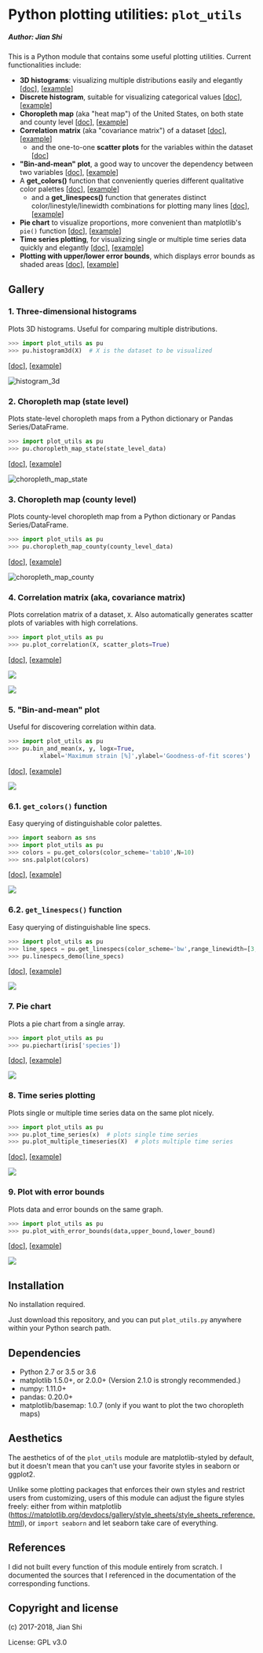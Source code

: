 # Python plotting utilities: `plot_utils`
##### Author: Jian Shi

This is a Python module that contains some useful plotting utilities. Current functionalities include:

+ **3D histograms**: visualizing multiple distributions easily and elegantly [[doc](./docs/histogram3d.md)], [[example](./examples/3D_histograms_example.ipynb)]
+ **Discrete histogram**, suitable for visualizing categorical values [[doc](./docs/discrete_histogram.md)], [[example](./examples/Discrete_histogram_example.ipynb)]
+ **Choropleth map** (aka "heat map") of the United States, on both state and county level [[doc](./docs/choropleth_map.md)], [[example](./examples/Choropleth_map_example.ipynb)]
+ **Correlation matrix** (aka "covariance matrix") of a dataset [[doc](./docs/plot_correlation.md)], [[example](./examples/Correlation_matrix_examples.ipynb)]
  + and the one-to-one **scatter plots** for the variables within the dataset [[doc](./docs/scatter_plots_two_cols.md)]
+ **"Bin-and-mean" plot**, a good way to uncover the dependency between two variables [[doc](./docs/bin_and_mean.md)], [[example](./examples/Bin-and-mean_example.ipynb)]
+ A **get_colors()** function that conveniently queries different qualitative color palettes [[doc](./docs/get_colors.md)], [[example](./examples/Get_color_linespec_scheme_examples.ipynb)]
    + and a **get_linespecs()** function that generates distinct color/linestyle/linewidth combinations for plotting many lines [[doc](./docs/get_linespecs.md)], [[example](./examples/Get_color_linespec_scheme_examples.ipynb)]
+ **Pie chart** to visualize proportions, more convenient than matplotlib's `pie()` function [[doc](./docs/piechart.md)], [[example](./examples/Pie_chart_example.ipynb)]
+ **Time series plotting**, for visualizing single or multiple time series data quickly and elegantly [[doc](./docs/plot_timeseries.md)], [[example](./examples/Plot_time_series_example.ipynb)]
+ **Plotting with upper/lower error bounds**, which displays error bounds as shaded areas [[doc](./docs/plot_with_error_bounds.md)], [[example](./examples/Plot_with_error_bounds_example.ipynb)]



## Gallery

### 1. Three-dimensional histograms

Plots 3D histograms. Useful for comparing multiple distributions.

```python
>>> import plot_utils as pu
>>> pu.histogram3d(X)  # X is the dataset to be visualized
```

[[doc](./docs/histogram3d.md)], [[example](./examples/3D_histograms_example.ipynb)]

![histogram_3d](./examples/gallery/histogram_3d.png)

### 2. Choropleth map (state level)

Plots state-level choropleth maps from a Python dictionary or Pandas Series/DataFrame.

```python
>>> import plot_utils as pu
>>> pu.choropleth_map_state(state_level_data)
```

[[doc](./docs/choropleth_map.md)], [[example](./examples/Choropleth_map_example.ipynb)]

![choropleth_map_state](./examples/gallery/choropleth_map_state.png)

### 3. Choropleth map (county level)

Plots county-level choropleth map from a Python dictionary or Pandas Series/DataFrame.

```python
>>> import plot_utils as pu
>>> pu.choropleth_map_county(county_level_data)
```

[[doc](./docs/choropleth_map.md#plot_utilschoropleth_map_county)], [[example](./examples/Choropleth_map_example.ipynb)]

![choropleth_map_county](./examples/gallery/choropleth_map_county.png)


### 4. Correlation matrix (aka, covariance matrix)

Plots correlation matrix of a dataset, `X`. Also automatically generates scatter plots of variables with high correlations.

```python
>>> import plot_utils as pu
>>> pu.plot_correlation(X, scatter_plots=True)
```

[[doc](./docs/plot_correlation.md)], [[example](./examples/Correlation_matrix_examples.ipynb)]

![](./examples/gallery/correlation_matrix.png)

![](./examples/gallery/scatter_plots.png)

### 5. "Bin-and-mean" plot

Useful for discovering correlation within data.

```python
>>> import plot_utils as pu
>>> pu.bin_and_mean(x, y, logx=True,
         xlabel='Maximum strain [%]',ylabel='Goodness-of-fit scores')
```

[[doc](./docs/bin_and_mean.md)], [[example](./examples/Bin-and-mean_example.ipynb)]

![](./examples/gallery/bin_and_mean.png)

### 6.1. `get_colors()` function

Easy querying of distinguishable color palettes.

```python
>>> import seaborn as sns
>>> import plot_utils as pu
>>> colors = pu.get_colors(color_scheme='tab10',N=10)
>>> sns.palplot(colors)
```

[[doc](./docs/get_colors.md)], [[example](./examples/Get_color_linespec_scheme_examples.ipynb)]

![](./examples/gallery/get_colors.png)

### 6.2. `get_linespecs()` function

Easy querying of distinguishable line specs.

```python
>>> import plot_utils as pu
>>> line_specs = pu.get_linespecs(color_scheme='bw',range_linewidth=[3,8],priority='linewidth')
>>> pu.linespecs_demo(line_specs)
```

[[doc](./docs/get_linespecs.md)], [[example](./examples/Get_color_linespec_scheme_examples.ipynb)]

![](./examples/gallery/get_linespecs.png)

### 7. Pie chart

Plots a pie chart from a single array.

```Python
>>> import plot_utils as pu
>>> pu.piechart(iris['species'])
```

[[doc](./docs/piechart.md)], [[example](./examples/Pie_chart_example.ipynb)] 

![](./examples/gallery/pie_chart.png)

### 8. Time series plotting

Plots single or multiple time series data on the same plot nicely.

```Python
>>> import plot_utils as pu
>>> pu.plot_time_series(x)  # plots single time series
>>> pu.plot_multiple_timeseries(X)  # plots multiple time series
```

[[doc](./docs/plot_timeseries.md)], [[example](./examples/Plot_time_series_example.ipynb)]

![](./examples/gallery/time_series.png)

### 9. Plot with error bounds

Plots data and error bounds on the same graph.

```python
>>> import plot_utils as pu
>>> pu.plot_with_error_bounds(data,upper_bound,lower_bound)
```

[[doc](./docs/plot_with_error_bounds.md)], [[example](./examples/Plot_with_error_bounds_example.ipynb)]

![](./examples/gallery/error_bounds.png)



## Installation

No installation required.

Just download this repository, and you can put `plot_utils.py` anywhere within your Python search path.



## Dependencies

+ Python 2.7 or 3.5 or 3.6
+ matplotlib 1.5.0+, or 2.0.0+ (Version 2.1.0 is strongly recommended.)
+ numpy: 1.11.0+
+ pandas: 0.20.0+
+ matplotlib/basemap: 1.0.7 (only if you want to plot the two choropleth maps)



## Aesthetics

The aesthetics of of the `plot_utils` module are matplotlib-styled by default, but it doesn't mean that you can't use your favorite styles in seaborn or ggplot2.

Unlike some plotting packages that enforces their own styles and restrict users from customizing, users of this module can adjust the figure styles freely: either from within matplotlib (https://matplotlib.org/devdocs/gallery/style_sheets/style_sheets_reference.html), or `import seaborn` and let seaborn take care of everything.



## References

I did not built every function of this module entirely from scratch. I documented the sources that I referenced in the documentation of the corresponding functions.



## Copyright and license

(c) 2017-2018, Jian Shi

License: GPL v3.0
